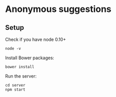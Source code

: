 # Anonymous suggestions

## Setup

Check if you have node 0.10+

    node -v

Install Bower packages:

    bower install

Run the server:

    cd server
    npm start
